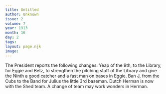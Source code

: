 ```yaml
---
title: Untitled
author: Unknown
issue: 2
volume: 7
year: 1913
month: 16
day: 2
tags:
layout: page.njk
image:
---
```

The President reports the following changes: Yeap of the 9th, to the Library, for Eggie and Betz, to strengthen the pitching staff of the Library and give the Ninth a good catcher and a fast man on bases in Eggie. Ban J, from the Cubs to the Band for Julius the little 3rd baseman. Dutch Herman is now with the Shed team. A change of team may work wonders in Herman. 


